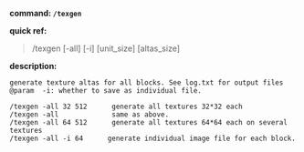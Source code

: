 <!-- BEGIN_AUTOGEN: do NOT edit in this block -->

**command: `/texgen`**

**quick ref:**
> /texgen [-all] [-i] [unit_size] [altas_size]

**description:**

```
generate texture altas for all blocks. See log.txt for output files
@param	-i: whether to save as individual file. 

/texgen -all 32 512		 generate all textures 32*32 each
/texgen -all			 same as above.
/texgen -all 64 512		 generate all textures 64*64 each on several textures
/texgen -all -i 64		generate individual image file for each block. 
```

<!-- END_AUTOGEN-->
